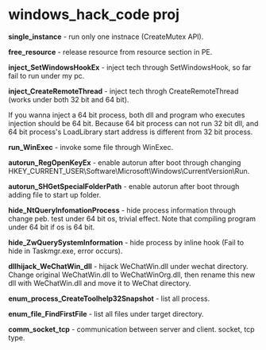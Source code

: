 # windows_hack_code proj

**single_instance** - run only one instnace (CreateMutex API).  

**free_resource** - release resource from resource section in PE.  

**inject_SetWindowsHookEx** - inject tech through SetWindowsHook, so far fail to run under my pc.     

**inject_CreateRemoteThread** - inject tech throgh CreateRemoteThread (works under both 32 bit and 64 bit).  

If you wanna inject a 64 bit process, both dll and program who executes injection should be 64 bit. Because 64 bit process can not run 32 bit dll, and 64 bit process's LoadLibrary start address is different from 32 bit process.  

**run_WinExec** - invoke some file through WinExec.  

**autorun_RegOpenKeyEx** - enable autorun after boot through changing HKEY_CURRENT_USER\Software\Microsoft\Windows\CurrentVersion\Run.  

**autorun_SHGetSpecialFolderPath** - enable autorun after boot through adding file to start up folder.  

**hide_NtQueryInfomationProcess** - hide process information through change peb. test under 64 bit os, trivial effect. Note that compiling program under 64 bit if os is 64 bit.  

**hide_ZwQuerySystemInformation** - hide process by inline hook (Fail to hide in Taskmgr.exe, error occurs).  

**dllhijack_WeChatWin_dll** - hijack WeChatWin.dll under wechat directory. Change original WeChatWin.dll to WeChatWinOrg.dll, then rename this new dll with WeChatWin.dll and move it to WeChat directory.  

**enum_process_CreateToolhelp32Snapshot** - list all process.  

**enum_file_FindFirstFile** - list all files under target directory.  

**comm_socket_tcp** - communication between server and client. socket, tcp type.  

